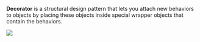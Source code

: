 <p> <b>Decorator</b> is a structural design pattern that lets you attach new behaviors to objects by placing these objects
  inside special wrapper objects that contain the behaviors.</p>
  
  ![](https://refactoring.guru/images/patterns/diagrams/decorator/structure.png?id=8c95d894aecce5315cc1b12093a7ea0c)
